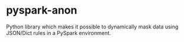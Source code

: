 # pyspark-anon
Python library which makes it possible to dynamically mask data using JSON/Dict rules in a PySpark environment.
